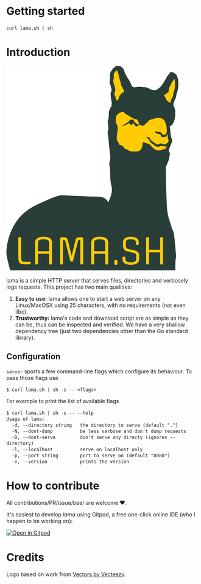 # Getting started
```
curl lama.sh | sh
```

# Introduction
![lama.sh](docs/lama.svg)

lama is a simple HTTP server that serves files, directories and verbosely logs requests.
This project has two main qualities:
1. **Easy to use:** lama allows one to start a web server on any Linux/MacOSX using 25 characters, with no requirements (not even libc).
2. **Trustworthy:** lama's code and download script are as simple as they can be, thus can be inspected and verified. We have a very shallow
   dependency tree (just two dependencies other than the Go standard library).

## Configuration
`server` sports a few command-line flags which configure its behaviour. To pass those flags use
```
$ curl lama.sh | sh -s -- <flags>
```
For example to print the list of available flags
```
$ curl lama.sh | sh -s -- --help
Usage of lama:
  -d, --directory string   the directory to serve (default ".")
  -N, --dont-dump          be less verbose and don't dump requests
  -D, --dont-serve         don't serve any directy (ignores --directory)
  -l, --localhost          serve on localhost only
  -p, --port string        port to serve on (default "8080")
  -v, --version            prints the version
```

# How to contribute
All contributions/PR/issue/beer are welcome ❤️.

It's easiest to develop _lama_ using Gitpod, a free one-click online IDE (who I happen to be working on):

[![Open in Gitpod](https://gitpod.io/button/open-in-gitpod.svg)](https://gitpod.io#github.com/32leaves/lama)

# Credits

Logo based on work from [Vectors by Vecteezy](https://www.vecteezy.com).